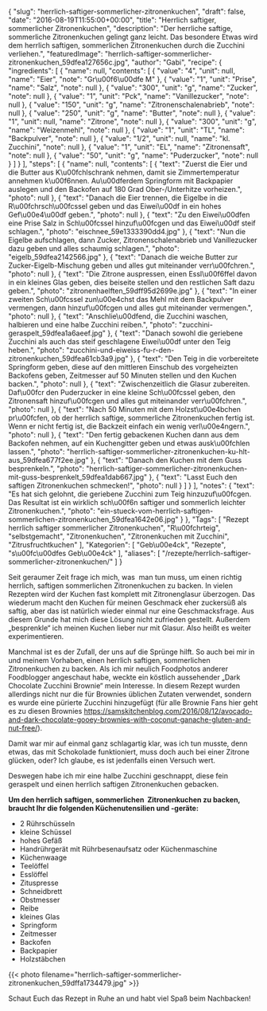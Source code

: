{
    "slug": "herrlich-saftiger-sommerlicher-zitronenkuchen",
    "draft": false,
    "date": "2016-08-19T11:55:00+00:00",
    "title": "Herrlich saftiger, sommerlicher Zitronenkuchen",
    "description": "Der herrliche saftige, sommerliche Zitronenkuchen gelingt ganz leicht. Das besondere Etwas wird dem herrlich saftigen, sommerlichen Zitronenkuchen durch die Zucchini verliehen.",
    "featuredImage": "herrlich-saftiger-sommerlicher-zitronenkuchen_59dfea127656c.jpg",
    "author": "Gabi",
    "recipe": {
        "ingredients": [
            {
                "name": null,
                "contents": [
                    {
                        "value": "4",
                        "unit": null,
                        "name": "Eier",
                        "note": "Gr\u00f6\u00dfe M"
                    },
                    {
                        "value": "1",
                        "unit": "Prise",
                        "name": "Salz",
                        "note": null
                    },
                    {
                        "value": "300",
                        "unit": "g",
                        "name": "Zucker",
                        "note": null
                    },
                    {
                        "value": "1",
                        "unit": "Pck",
                        "name": "Vanillezucker",
                        "note": null
                    },
                    {
                        "value": "150",
                        "unit": "g",
                        "name": "Zitronenschalenabrieb",
                        "note": null
                    },
                    {
                        "value": "250",
                        "unit": "g",
                        "name": "Butter",
                        "note": null
                    },
                    {
                        "value": "1",
                        "unit": null,
                        "name": "Zitrone",
                        "note": null
                    },
                    {
                        "value": "300",
                        "unit": "g",
                        "name": "Weizenmehl",
                        "note": null
                    },
                    {
                        "value": "1",
                        "unit": "TL",
                        "name": "Backpulver",
                        "note": null
                    },
                    {
                        "value": "1\/2",
                        "unit": null,
                        "name": "kl. Zucchini",
                        "note": null
                    },
                    {
                        "value": "1",
                        "unit": "EL",
                        "name": "Zitronensaft",
                        "note": null
                    },
                    {
                        "value": "50",
                        "unit": "g",
                        "name": "Puderzucker",
                        "note": null
                    }
                ]
            }
        ],
        "steps": [
            {
                "name": null,
                "contents": [
                    {
                        "text": "Zuerst die Eier und die Butter aus K\u00fchlschrank nehmen, damit sie Zimmertemperatur annehmen k\u00f6nnen. Au\u00dferdem Springform mit Backpapier auslegen und den Backofen auf 180 Grad Ober-\/Unterhitze vorheizen.",
                        "photo": null
                    },
                    {
                        "text": "Danach die Eier trennen, die Eigelbe in die R\u00fchrsch\u00fcssel geben und das Eiwei\u00df in ein hohes Gef\u00e4\u00df geben.",
                        "photo": null
                    },
                    {
                        "text": "Zu den Eiwei\u00dfen eine Prise Salz in Sch\u00fcssel hinzuf\u00fcgen und das Eiwei\u00df steif schlagen.",
                        "photo": "eischnee_59e1333390dd4.jpg"
                    },
                    {
                        "text": "Nun die Eigelbe aufschlagen, dann Zucker, Zitronenschalenabrieb und Vanillezucker dazu geben und alles schaumig schlagen.",
                        "photo": "eigelb_59dfea2142566.jpg"
                    },
                    {
                        "text": "Danach die weiche Butter zur Zucker-Eigelb-Mischung geben und alles gut miteinander verr\u00fchren.",
                        "photo": null
                    },
                    {
                        "text": "Die Zitrone auspressen, einen Essl\u00f6ffel davon in ein kleines Glas geben, dies beiseite stellen und den restlichen Saft dazu geben.",
                        "photo": "zitronenhaelften_59dff95d2699e.jpg"
                    },
                    {
                        "text": "In einer zweiten Sch\u00fcssel zun\u00e4chst das Mehl mit dem Backpulver vermengen, dann hinzuf\u00fcgen und alles gut miteinander vermengen.",
                        "photo": null
                    },
                    {
                        "text": "Anschlie\u00dfend, die Zucchini waschen, halbieren und eine halbe  Zucchini reiben.",
                        "photo": "zucchini-geraspelt_59dfea1a6aeef.jpg"
                    },
                    {
                        "text": "Danach sowohl die geriebene Zucchini als auch das steif geschlagene Eiwei\u00df unter den Teig heben.",
                        "photo": "zucchini-und-eiweiss-fu-r-den-zitronenkuchen_59dfea61cb3a9.jpg"
                    },
                    {
                        "text": "Den Teig in die vorbereitete Springform geben, diese auf den mittleren Einschub des vorgeheizten Backofens geben, Zeitmesser auf 50 Minuten stellen und den Kuchen backen.",
                        "photo": null
                    },
                    {
                        "text": "Zwischenzeitlich die Glasur zubereiten. Daf\u00fcr den Puderzucker in eine kleine Sch\u00fcssel geben, den Zitronensaft hinzuf\u00fcgen und alles gut miteinander verr\u00fchren.",
                        "photo": null
                    },
                    {
                        "text": "Nach 50 Minuten mit dem Holzst\u00e4bchen pr\u00fcfen, ob der herrlich saftige, sommerliche Zitronenkuchen fertig ist. Wenn er nicht fertig ist, die Backzeit einfach ein wenig verl\u00e4ngern.",
                        "photo": null
                    },
                    {
                        "text": "Den fertig gebackenen Kuchen dann aus dem Backofen nehmen, auf ein Kuchengitter geben und etwas ausk\u00fchlen lassen.",
                        "photo": "herrlich-saftiger-sommerlicher-zitronenkuchen-ku-hlt-aus_59dfea677f2ee.jpg"
                    },
                    {
                        "text": "Danach den Kuchen mit dem Guss besprenkeln.",
                        "photo": "herrlich-saftiger-sommerlicher-zitronenkuchen-mit-guss-besprenkelt_59dfea1dab667.jpg"
                    },
                    {
                        "text": "Lasst Euch den saftigen Zitronenkuchen schmecken!",
                        "photo": null
                    }
                ]
            }
        ],
        "notes": {
            "text": "Es hat sich gelohnt, die geriebene Zucchini zum Teig hinzuzuf\u00fcgen. Das Resultat ist ein wirklich sch\u00f6n saftiger und sommerlich leichter Zitronenkuchen.",
            "photo": "ein-stueck-vom-herrlich-saftigen-sommerlichen-zitronenkuchen_59dfea1642e06.jpg"
        }
    },
    "Tags": [
        "Rezept herrlich saftiger sommerlicher Zitronenkuchen",
        "R\u00fchrteig",
        "selbstgemacht",
        "Zitronenkuchen",
        "Zitronenkuchen mit Zucchini",
        "Zitrusfruchtkuchen"
    ],
    "Kategorien": [
        "Geb\u00e4ck",
        "Rezepte",
        "s\u00fc\u00dfes Geb\u00e4ck"
    ],
    "aliases": [
        "\/rezepte\/herrlich-saftiger-sommerlicher-zitronenkuchen\/"
    ]
}

Seit geraumer Zeit frage ich mich, was  man tun muss, um einen richtig herrlich, saftigen sommerlichen Zitronenkuchen zu backen. In vielen Rezepten wird der Kuchen fast komplett mit Zitronenglasur überzogen. Das wiederum macht den Kuchen für meinen Geschmack eher zuckersüß als saftig, aber das ist natürlich wieder einmal nur eine Geschmacksfrage. Aus diesem Grunde hat mich diese Lösung nicht zufrieden gestellt. Außerdem &#8222;besprenkle&#8220; ich meinen Kuchen lieber nur mit Glasur. Also heißt es weiter experimentieren.

Manchmal ist es der Zufall, der uns auf die Sprünge hilft. So auch bei mir in und meinem Vorhaben, einen herrlich saftigen, sommerlichen Zitronenkuchen zu backen. Als ich mir neulich Foodphotos anderer Foodblogger angeschaut habe, weckte ein köstlich aussehender &#8222;Dark Chocolate Zucchini Brownie&#8220; mein Interesse. In diesem Rezept wurden allerdings nicht nur die für Brownies üblichen Zutaten verwendet, sondern es wurde eine pürierte Zucchini hinzugefügt (für alle Brownie Fans hier geht es zu diesen Brownies <https://samskitchenblog.com/2016/08/12/avocado-and-dark-chocolate-gooey-brownies-with-coconut-ganache-gluten-and-nut-free/>).

Damit war mir auf einmal ganz schlagartig klar, was ich tun musste, denn etwas, das mit Schokolade funktioniert, muss doch auch bei einer Zitrone glücken, oder? Ich glaube, es ist jedenfalls einen Versuch wert.

Deswegen habe ich mir eine halbe Zucchini geschnappt, diese fein geraspelt und einen herrlich saftigen Zitronenkuchen gebacken.

**Um den herrlich saftigen, sommerlichen  Zitronenkuchen zu backen, braucht Ihr die folgenden Küchenutensilien und -geräte:**

 * 2 Rührschüsseln
 * kleine Schüssel
 * hohes Gefäß
 * Handrührgerät mit Rührbesenaufsatz oder Küchenmaschine
 * Küchenwaage
 * Teelöffel
 * Esslöffel
 * Zituspresse
 * Schneidbrett
 * Obstmesser
 * Reibe
 * kleines Glas
 * Springform
 * Zeitmesser
 * Backofen
 * Backpapier
 * Holzstäbchen

{{< photo filename="herrlich-saftiger-sommerlicher-zitronenkuchen_59dffa1734479.jpg" >}}

Schaut Euch das Rezept in Ruhe an und habt viel Spaß beim Nachbacken!